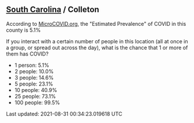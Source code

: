
## [South Carolina](/united-states/south-carolina) / Colleton

According to [MicroCOVID.org](http://microcovid.org),
the "Estimated Prevalence" of COVID in this county is 5.1%

If you interact with a certain number of people in this location
(all at once in a group, or spread out across the day), what is the chance that
1 or more of them has COVID?

- 1 person: 5.1%
- 2 people: 10.0%
- 3 people: 14.6%
- 5 people: 23.1%
- 10 people: 40.9%
- 25 people: 73.1%
- 100 people: 99.5%

Last updated: 2021-08-31 00:34:23.019618 UTC
